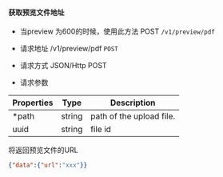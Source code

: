 #### 获取预览文件地址

* 当preview 为600的时候，使用此方法
POST ```/v1/preview/pdf```

* 请求地址 /v1/preview/pdf ```POST```
* 请求方式 JSON/Http POST
* 请求参数

| Properties     |  Type  | Description                                                |
|----------------|--------|------------------------------------------------------------|
|  *path         | string | path of the upload file.                                   |
|   uuid         | string | file id                                                    |

将返回预览文件的URL
```json
{"data":{"url":"xxx"}}
```
